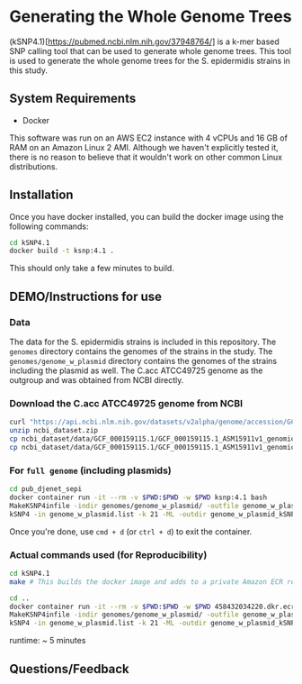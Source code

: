 # Generating the Whole Genome Trees

(kSNP4.1)[https://pubmed.ncbi.nlm.nih.gov/37948764/] is a k-mer based SNP calling tool that can be used to generate whole genome trees. This tool is used to generate the whole genome trees for the S. epidermidis strains in this study.

## System Requirements

- Docker

This software was run on an AWS EC2 instance with 4 vCPUs and 16 GB of RAM on an Amazon Linux 2 AMI. Although we haven't explicitly tested it, there is no reason to believe that it wouldn't work on other common Linux distributions.

## Installation

Once you have docker installed, you can build the docker image using the following commands:

```bash
cd kSNP4.1
docker build -t ksnp:4.1 .
```

This should only take a few minutes to build.

## DEMO/Instructions for use

### Data

The data for the S. epidermidis strains is included in this repository. The `genomes` directory contains the genomes of the strains in the study. The `genomes/genome_w_plasmid` directory contains the genomes of the strains including the plasmid as well. The C.acc ATCC49725 genome as the outgroup and was obtained from NCBI directly.


### Download the C.acc ATCC49725 genome from NCBI

```bash
curl "https://api.ncbi.nlm.nih.gov/datasets/v2alpha/genome/accession/GCF_000159115.1/download?include_annotation_type=GENOME_FASTA" --output ncbi_dataset.zip
unzip ncbi_dataset.zip
cp ncbi_dataset/data/GCF_000159115.1/GCF_000159115.1_ASM15911v1_genomic.fna genomes/main_genome/C_acc_ATCC49725.fa
cp ncbi_dataset/data/GCF_000159115.1/GCF_000159115.1_ASM15911v1_genomic.fna genomes/genome_w_plasmid/C_acc_ATCC49725.fa
```

### For `full genome` (including plasmids)

```bash
cd pub_djenet_sepi
docker container run -it --rm -v $PWD:$PWD -w $PWD ksnp:4.1 bash
MakeKSNP4infile -indir genomes/genome_w_plasmid/ -outfile genome_w_plasmid.list
kSNP4 -in genome_w_plasmid.list -k 21 -ML -outdir genome_w_plasmid_kSNP_run
```

Once you're done, use `cmd + d` (or `ctrl + d`) to exit the container.

### Actual commands used (for Reproducibility)

```bash
cd kSNP4.1
make # This builds the docker image and adds to a private Amazon ECR repository

cd ..
docker container run -it --rm -v $PWD:$PWD -w $PWD 458432034220.dkr.ecr.us-west-2.amazonaws.com/ksnp4:20240112010805 bash
MakeKSNP4infile -indir genomes/genome_w_plasmid/ -outfile genome_w_plasmid.list
kSNP4 -in genome_w_plasmid.list -k 21 -ML -outdir genome_w_plasmid_kSNP_run
```

runtime: ~ 5 minutes

## Questions/Feedback